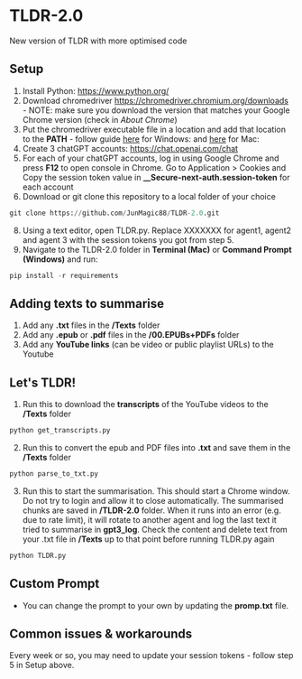 # TLDR-2.0
New version of TLDR with more optimised code

## Setup
1. Install Python: https://www.python.org/
2. Download chromedriver https://chromedriver.chromium.org/downloads - NOTE: make sure you download the version that matches your Google Chrome version (check in *About Chrome*)
3. Put the chromedriver executable file in a location and add that location to the **PATH** - follow guide [here](https://www.browserstack.com/guide/run-selenium-tests-using-selenium-chromedriver) for Windows:  and [here](https://www.swtestacademy.com/install-chrome-driver-on-mac/) for Mac: 
4. Create 3 chatGPT accounts: https://chat.openai.com/chat
5. For each of your chatGPT accounts, log in using Google Chrome and press **F12** to open console in Chrome. Go to Application > Cookies and Copy the session token value in **__Secure-next-auth.session-token** for each account
6. Download or git clone this repository to a local folder of your choice
```python
git clone https://github.com/JunMagic88/TLDR-2.0.git
```
8. Using a text editor, open TLDR.py. Replace XXXXXXX for agent1, agent2 and agent 3 with the session tokens you got from step 5. 
9. Navigate to the TLDR-2.0 folder in **Terminal (Mac)** or **Command Prompt (Windows)** and run: 
```python
pip install -r requirements
```

## Adding texts to summarise
1. Add any **.txt** files in the **/Texts** folder 
2. Add any **.epub** or **.pdf** files in the **/00.EPUBs+PDFs** folder
3. Add any **YouTube links** (can be video or public playlist URLs) to the Youtube

## Let's TLDR!
1. Run this to download the **transcripts** of the YouTube videos to the **/Texts** folder
```python
python get_transcripts.py
```
2. Run this to convert the epub and PDF files into **.txt** and save them in the **/Texts** folder
```python
python parse_to_txt.py
```
3. Run this to start the summarisation. This should start a Chrome window. Do not try to login and allow it to close automatically. The summarised chunks are saved in **/TLDR-2.0** folder. When it runs into an error (e.g. due to rate limit), it will rotate to another agent and log the last text it tried to summarise in **gpt3_log**. Check the content and delete text from your .txt file in **/Texts** up to that point before running TLDR.py again
```python
python TLDR.py
```
## Custom Prompt 
- You can change the prompt to your own by updating the **promp.txt** file.

## Common issues & workarounds
Every week or so, you may need to update your session tokens - follow step 5 in Setup above.
